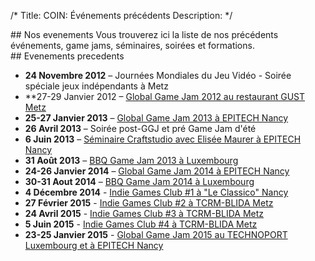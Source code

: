 /*
Title: COIN: Événements précédents
Description: 
*/

<div id="leftcontent" markdown=1>
## Nos evenements
Vous trouverez ici la liste de nos précédents événements, game jams, séminaires, soirées et formations.
</div>

<div id="rightcontent" markdown=1>
## Evenements precedents

* **24 Novembre 2012** – Journées Mondiales du Jeu Vidéo - Soirée spéciale jeux indépendants à Metz
* **27-29 Janvier 2012  – [Global Game Jam 2012 au restaurant GUST Metz](http://ggj.extra-coin.org)
* **25-27 Janvier 2013** – [Global Game Jam 2013 à EPITECH Nancy](http://ggj.extra-coin.org)
* **26 Avril 2013** – Soirée post-GGJ et pré Game Jam d'été
* **6 Juin 2013** – [Séminaire Craftstudio avec Elisée Maurer à EPITECH Nancy](craftstudio2013)
* **31 Août 2013** – [BBQ Game Jam 2013 à Luxembourg](http://bbq.extra-coin.org)
* **24-26 Janvier 2014** – [Global Game Jam 2014 à EPITECH Nancy](http://ggj.extra-coin.org)
* **30-31 Aout 2014** – [BBQ Game Jam 2014 à Luxembourg](http://bbq.extra-coin.org)
* **4 Décembre 2014** - [Indie Games Club #1 à "Le Classico" Nancy](https://www.facebook.com/events/583046165129239/)
* **27 Février 2015** - [Indie Games Club #2 à TCRM-BLIDA Metz](https://www.facebook.com/events/1551890165083664/)
* **24 Avril 2015** - [Indie Games Club #3 à TCRM-BLIDA Metz](https://www.facebook.com/events/1615117162064606/)
* **5 Juin 2015** - [Indie Games Club #4 à TCRM-BLIDA Metz](https://www.facebook.com/events/583046165129239/)
* **23-25 Janvier 2015** - [Global Game Jam 2015 au TECHNOPORT Luxembourg et à EPITECH Nancy](http://ggj.extra-coin.org)

</div>
